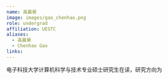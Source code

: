 ```yaml
---
name: 高晨昊
image: images/gao_chenhao.png
role: undergrad
affiliation: UESTC
aliases:
  - 高晨昊
  - Chenhao Gao
links:
---
```


电子科技大学计算机科学与技术专业硕士研究生在读，研究方向为
